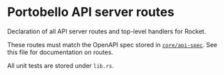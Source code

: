 # Portobello API server routes

Declaration of all API server routes and top-level handlers for Rocket.

These routes must match the OpenAPI spec stored in [`core/api-spec`](../api-spec). See this file for documentation on routes.

All unit tests are stored under `lib.rs`.